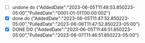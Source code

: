 - [ ] undone do {"AddedDate":"2023-06-05T11:48:53.850223-05:00","PulledDate":"0001-01-01T00:00:00Z"}
- [x] done do {"AddedDate":"2023-06-05T11:47:52.850223-05:00","PulledDate":"2023-06-06T11:47:52.850223-05:00"}
- [X] DONE DO {"AddedDate":"2023-06-05T11:46:51.850223-05:00","PulledDate":"2023-06-07T11:46:51.850223-05:00"}
